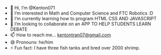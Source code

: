 - 👋 Hi, I’m @Kenton071
- 👀 I’m interested in Math and Computer Science and FTC Robotics :D
- 🌱 I’m currently learning how to program HTML CSS AND JAVASCRIPT
- 💞️ I’m looking to collaborate on an APP TO HELP STUDENTS LEARN DEBATE
- 📫 How to reach me... kentontran07@gmail.com
- 😄 Pronouns: he/him
- ⚡ Fun fact: I have three fish tanks and bred over 2000 shrimp.

<!---
Kenton071/Kenton071 is a ✨ special ✨ repository because its `README.md` (this file) appears on your GitHub profile.
You can click the Preview link to take a look at your changes.
--->

